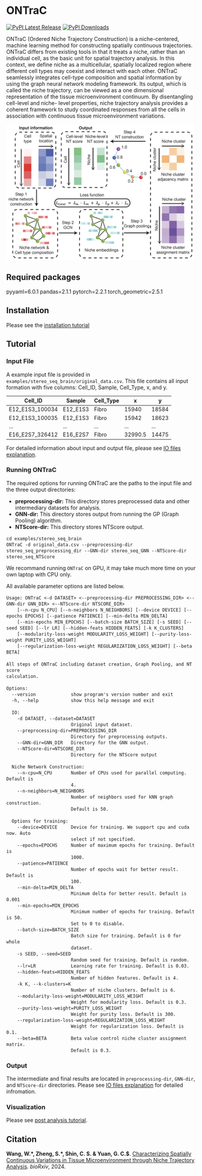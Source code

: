 # **ONTraC**

[![PyPI Latest Release](https://img.shields.io/pypi/v/ONTraC.svg)](https://pypi.org/project/ONTraC/) [![PyPI Downloads](https://img.shields.io/pypi/dm/ONTraC.svg?label=PyPI%20downloads)](https://pypi.org/project/ONTraC/) 

ONTraC (Ordered Niche Trajectory Construction) is a niche-centered, machine learning
method for constructing spatially continuous trajectories. ONTraC differs from existing tools in
that it treats a niche, rather than an individual cell, as the basic unit for spatial trajectory
analysis. In this context, we define niche as a multicellular, spatially localized region where
different cell types may coexist and interact with each other.  ONTraC seamlessly integrates
cell-type composition and spatial information by using the graph neural network modeling
framework. Its output, which is called the niche trajectory, can be viewed as a one dimensional
representation of the tissue microenvironment continuum. By disentangling cell-level and niche-
level properties, niche trajectory analysis provides a coherent framework to study coordinated
responses from all the cells in association with continuous tissue microenvironment variations.

![ONTraC Structure](docs/source/_static/images/ONTraC_structure.png)

## Required packages

pyyaml=6.0.1
pandas=2.1.1
pytorch=2.2.1
torch_geometric=2.5.1

## Installation

Please see the [installation tutorial](tutorials/installation.md)

## Tutorial

### Input File

A example input file is provided in `examples/stereo_seq_brain/original_data.csv`.
This file contains all input formation with five columns: Cell_ID, Sample, Cell_Type, x, and y.

| Cell_ID         | Sample   | Cell_Type | x       | y     |
| --------------- | -------- | --------- | ------- | ----- |
| E12_E1S3_100034 | E12_E1S3 | Fibro     | 15940   | 18584 |
| E12_E1S3_100035 | E12_E1S3 | Fibro     | 15942   | 18623 |
| ...             | ...      | ...       | ...     | ...   |
| E16_E2S7_326412 | E16_E2S7 | Fibro     | 32990.5 | 14475 |

For detailed information about input and output file, please see [IO files explanation](tutorials/IO_files.md#input-files).

### Running ONTraC

The required options for running ONTraC are the paths to the input file and the three output directories:

- **preprocessing-dir:** This directory stores preprocessed data and other intermediary datasets for analysis.
- **GNN-dir:** This directory stores output from running the GP (Graph Pooling) algorithm.
- **NTScore-dir:** This directory stores NTScore output.

```{sh}
cd examples/stereo_seq_brain
ONTraC -d original_data.csv --preprocessing-dir stereo_seq_preprocessing_dir --GNN-dir stereo_seq_GNN --NTScore-dir stereo_seq_NTScore
```

We recommand running `ONTraC` on GPU, it may take much more time on your own laptop with CPU only.

All available parameter options are listed below.

```{text}
Usage: ONTraC <-d DATASET> <--preprocessing-dir PREPROCESSING_DIR> <--GNN-dir GNN_DIR> <--NTScore-dir NTSCORE_DIR>
    [--n-cpu N_CPU] [--n-neighbors N_NEIGHBORS] [--device DEVICE] [--epochs EPOCHS] [--patience PATIENCE] [--min-delta MIN_DELTA] 
    [--min-epochs MIN_EPOCHS] [--batch-size BATCH_SIZE] [-s SEED] [--seed SEED] [--lr LR] [--hidden-feats HIDDEN_FEATS] [-k K_CLUSTERS]
    [--modularity-loss-weight MODULARITY_LOSS_WEIGHT] [--purity-loss-weight PURITY_LOSS_WEIGHT] 
    [--regularization-loss-weight REGULARIZATION_LOSS_WEIGHT] [--beta BETA]

All steps of ONTraC including dataset creation, Graph Pooling, and NT score
calculation.

Options:
  --version             show program's version number and exit
  -h, --help            show this help message and exit

  IO:
    -d DATASET, --dataset=DATASET
                        Original input dataset.
    --preprocessing-dir=PREPROCESSING_DIR
                        Directory for preprocessing outputs.
    --GNN-dir=GNN_DIR   Directory for the GNN output.
    --NTScore-dir=NTSCORE_DIR
                        Directory for the NTScore output

  Niche Network Construction:
    --n-cpu=N_CPU       Number of CPUs used for parallel computing. Default is
                        4.
    --n-neighbors=N_NEIGHBORS
                        Number of neighbors used for kNN graph construction.
                        Default is 50.

  Options for training:
    --device=DEVICE     Device for training. We support cpu and cuda now. Auto
                        select if not specified.
    --epochs=EPOCHS     Number of maximum epochs for training. Default is
                        1000.
    --patience=PATIENCE
                        Number of epochs wait for better result. Default is
                        100.
    --min-delta=MIN_DELTA
                        Minimum delta for better result. Default is 0.001
    --min-epochs=MIN_EPOCHS
                        Minimum number of epochs for training. Default is 50.
                        Set to 0 to disable.
    --batch-size=BATCH_SIZE
                        Batch size for training. Default is 0 for whole
                        dataset.
    -s SEED, --seed=SEED
                        Random seed for training. Default is random.
    --lr=LR             Learning rate for training. Default is 0.03.
    --hidden-feats=HIDDEN_FEATS
                        Number of hidden features. Default is 4.
    -k K, --k-clusters=K
                        Number of niche clusters. Default is 6.
    --modularity-loss-weight=MODULARITY_LOSS_WEIGHT
                        Weight for modularity loss. Default is 0.3.
    --purity-loss-weight=PURITY_LOSS_WEIGHT
                        Weight for purity loss. Default is 300.
    --regularization-loss-weight=REGULARIZATION_LOSS_WEIGHT
                        Weight for regularization loss. Default is 0.1.
    --beta=BETA         Beta value control niche cluster assignment matrix.
                        Default is 0.3.

```

### Output

The intermediate and final results are located in `preprocessing-dir`, `GNN-dir`, and `NTScore-dir` directories. Please see [IO files explanation](tutorials/IO_files.md#output-files) for detailed infromation.

### Visualization

Please see [post analysis tutorial](tutorials/post_analysis.md).

## Citation

**Wang, W.\*, Zheng, S.\*, Shin, C. S. & Yuan, G. C.$**. [Characterizing Spatially Continuous Variations in Tissue Microenvironment through Niche Trajectory Analysis]((https://www.biorxiv.org/content/10.1101/2024.04.23.590827v1)). *bioRxiv*, 2024.
